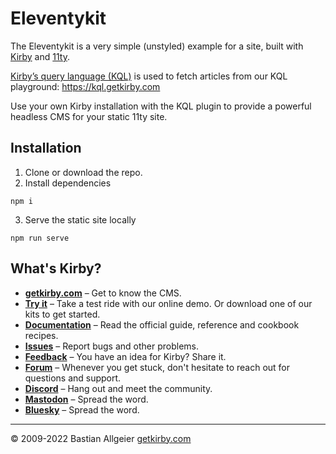 # Eleventykit

The Eleventykit is a very simple (unstyled) example for a site, built with [Kirby](https://getkirby.com) and [11ty](https://11ty.dev).

[Kirby’s query language (KQL)](https://github.com/getkirby/kql) is used to fetch articles from our KQL playground: https://kql.getkirby.com

Use your own Kirby installation with the KQL plugin to provide a powerful headless CMS for your static 11ty site.

## Installation

1. Clone or download the repo. 
2. Install dependencies
```
npm i
```
3. Serve the static site locally 
```
npm run serve
```

## What's Kirby?

-   **[getkirby.com](https://getkirby.com)** – Get to know the CMS.
-   **[Try it](https://getkirby.com/try)** – Take a test ride with our online demo. Or download one of our kits to get started.
-   **[Documentation](https://getkirby.com/docs/guide)** – Read the official guide, reference and cookbook recipes.
-   **[Issues](https://github.com/getkirby/kirby/issues)** – Report bugs and other problems.
-   **[Feedback](https://feedback.getkirby.com)** – You have an idea for Kirby? Share it.
-   **[Forum](https://forum.getkirby.com)** – Whenever you get stuck, don't hesitate to reach out for questions and support.
-   **[Discord](https://chat.getkirby.com)** – Hang out and meet the community.
-   **[Mastodon](https://mastodon.social/@getkirby)** – Spread the word.
-   **[Bluesky](https://bsky.app/profile/getkirby.com)** – Spread the word.

---

© 2009-2022 Bastian Allgeier
[getkirby.com](https://getkirby.com)
